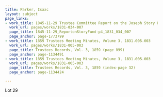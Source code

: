```yaml
---
title: Parker, Isaac
layout: subject
page_links:
- work_title: 1845-11-29 Trustee Committee Report on the Joseph Story Fund, 1831.034.007
  work_url: pages/works/1831-034-007
  page_title: 1845-11-29_ReportonStoryFund-p4_1831_034_007
  page_anchor: page-1773799
- work_title: 1859 Trustees Meeting Minutes, Volume 3, 1831.005.003
  work_url: pages/works/1831-005-003
  page_title: Trustees Records, Vol. 3, 1859 (page 099)
  page_anchor: page-1134491
- work_title: 1859 Trustees Meeting Minutes, Volume 3, 1831.005.003
  work_url: pages/works/1831-005-003
  page_title: Trustees Records, Vol. 3, 1859 (index-page 32)
  page_anchor: page-1134424

---
```

<p>Lot 29</p>